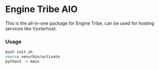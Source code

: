 # Engine Tribe AIO

This is the all-in-one package for Engine Tribe, can be used for hosting services like Vyxterhost.

### Usage

```bash
bash init.sh
source venv/bin/activate
python3 -m main
```